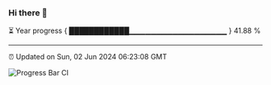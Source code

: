 ### Hi there 👋

⏳ Year progress { ████████████▁▁▁▁▁▁▁▁▁▁▁▁▁▁▁▁▁▁ } 41.88 %

---

⏰ Updated on Sun, 02 Jun 2024 06:23:08 GMT

![Progress Bar CI](https://github.com/liununu/liununu/workflows/Progress%20Bar%20CI/badge.svg)
